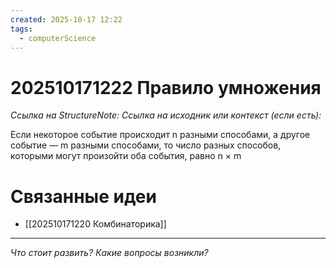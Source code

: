 ```yaml
---
created: 2025-10-17 12:22
tags:
  - computerScience
---
```

# 202510171222 Правило умножения

*Ссылка на StructureNote:*
*Ссылка на исходник или контекст (если есть):* 

Если некоторое событие происходит n разными способами, а другое событие — m разными способами, то число разных способов, которыми могут произойти оба события, равно n × m
# Связанные идеи
- [[202510171220 Комбинаторика]]
---

*Что стоит развить? Какие вопросы возникли?*